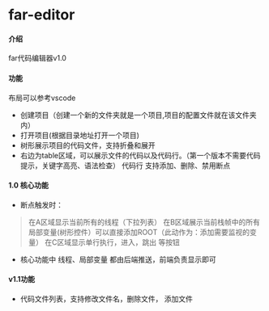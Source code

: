 # far-editor

#### 介绍
far代码编辑器v1.0

#### 功能
布局可以参考vscode
- 创建项目（创建一个新的文件夹就是一个项目,项目的配置文件就在该文件夹内）
- 打开项目(根据目录地址打开一个项目)
- 树形展示项目的代码文件，支持折叠和展开
- 右边为table区域，可以展示文件的代码以及代码行。（第一个版本不需要代码提示，关键字高亮、语法检查） 代码行 支持添加、删除、禁用断点
#### 1.0 核心功能
- 断点触发时：
>在A区域显示当前所有的线程（下拉列表）
>在B区域展示当前栈帧中的所有局部变量(树形控件）可以直接添加ROOT（此动作为：添加需要监视的变量）
>在C区域显示单行执行，进入，跳出 等按钮

- 核心功能中 线程、局部变量 都由后端推送，前端负责显示即可

#### v1.1功能
- 代码文件列表，支持修改文件名，删除文件， 添加文件



